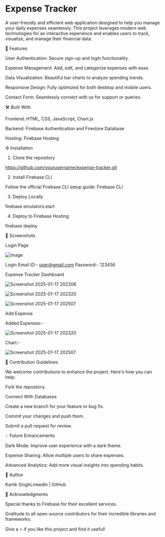 # Expense Tracker

A user-friendly and efficient web application designed to help you manage your daily expenses seamlessly. This project leverages modern web technologies for an interactive experience and enables users to track, visualize, and manage their financial data.


🚀 Features

User Authentication: Secure sign-up and login functionality.

Expense Management: Add, edit, and categorize expenses with ease.

Data Visualization: Beautiful bar charts to analyze spending trends.

Responsive Design: Fully optimized for both desktop and mobile users.

Contact Form: Seamlessly connect with us for support or queries.

🛠️ Built With

Frontend: HTML, CSS, JavaScript, Chart.js

Backend: Firebase Authentication and Firestore Database

Hosting: Firebase Hosting


⚙️ Installation

1. Clone the repository

https://github.com/yourusername/expense-tracker.git

2. Install Firebase CLI

Follow the official Firebase CLI setup guide: Firebase CLI

3. Deploy Locally

firebase emulators:start

4. Deploy to Firebase Hosting

firebase deploy

📸 Screenshots

Login Page

![image](https://github.com/user-attachments/assets/6a083c4a-8e8e-430f-bfdc-91610f7f5c6f)

Login Email ID:- user@gmail.com
Password:- 123456

Expense Tracker Dashboard

![Screenshot 2025-01-17 202306](https://github.com/user-attachments/assets/5d8f6968-6d05-4e07-90bf-5b8d3dc6fb96)


![Screenshot 2025-01-17 202320](https://github.com/user-attachments/assets/ad1b3862-8228-4869-b5d6-e3477c3cda68)


![Screenshot 2025-01-17 202507](https://github.com/user-attachments/assets/f24e15fb-5f73-44a4-9c16-f2b73cacda8c)


Add Expense

Added Expenses:-

![Screenshot 2025-01-17 202320](https://github.com/user-attachments/assets/82d94f73-2a3f-4163-8f39-d11f1993acfe)

Chart:- 

![Screenshot 2025-01-17 202507](https://github.com/user-attachments/assets/27db61e0-1a6c-4c14-bc60-c37ea5251d8d)


🤝 Contribution Guidelines

We welcome contributions to enhance the project. Here's how you can help:

Fork the repository.

Connect With Databases

Create a new branch for your feature or bug fix.

Commit your changes and push them.

Submit a pull request for review.


💡 Future Enhancements

Dark Mode: Improve user experience with a dark theme.

Expense Sharing: Allow multiple users to share expenses.

Advanced Analytics: Add more visual insights into spending habits.


📝 Author

Kartik SinghLinkedIn | GitHub

🌟 Acknowledgments

Special thanks to Firebase for their excellent services.

Gratitude to all open-source contributors for their incredible libraries and frameworks.

Give a ⭐ if you like this project and find it useful!
